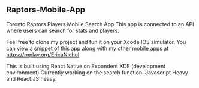 <h2>Raptors-Mobile-App</h2>

Toronto Raptors Players Mobile Search App This app is connected to an API where users can search for stats and players.

Feel free to clone my project and fun it on your Xcode IOS simulator.
You can view a snippet of this app along with my other mobile apps at https://rnplay.org/EricaNichol


This is built using React Native on Expondent XDE (development environment) Currently working on the search function. Javascript Heavy and React.JS heavy.
